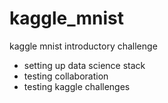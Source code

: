 # kaggle_mnist

kaggle mnist introductory challenge

* setting up data science stack
* testing collaboration 
* testing kaggle challenges
